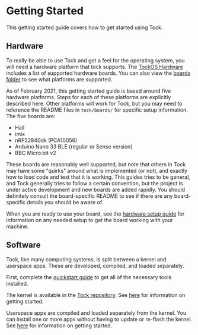 # Getting Started

This getting started guide covers how to get started using Tock.

## Hardware

To really be able to use Tock and get a feel for the operating system, you will
need a hardware platform that tock supports. The
[TockOS Hardware](https://www.tockos.org/hardware/) includes a list of supported
hardware boards. You can also view the
[boards folder](https://github.com/tock/tock/tree/master/boards) to see what
platforms are supported.

As of February 2021, this getting started guide is based around five hardware
platforms. Steps for each of these platforms are explicitly described here.
Other platforms will work for Tock, but you may need to reference the README
files in `tock/boards/` for specific setup information. The five boards are:

- Hail
- imix
- nRF52840dk (PCA10056)
- Arduino Nano 33 BLE (regular or Sense version)
- BBC Micro:bit v2

These boards are reasonably well supported, but note that others in Tock may
have some "quirks" around what is implemented (or not), and exactly how to load
code and test that it is working. This guides tries to be general, and Tock
generally tries to follow a certain convention, but the project is under active
development and new boards are added rapidly. You should definitely consult the
board-specific README to see if there are any board-specific details you should
be aware of.

When you are ready to use your board, see the
[hardware setup guide](./setup/hardware.md) for information on any needed setup
to get the board working with your machine.

## Software

Tock, like many computing systems, is split between a kernel and userspace apps.
These are developed, compiled, and loaded separately.

First, complete the [quickstart guide](./setup/quickstart.md) to get all of the
necessary tools installed.

The kernel is available in the [Tock repository](https://github.com/tock/tock).
See [here](./setup/kernel.md) for information on getting started.

Userspace apps are compiled and loaded separately from the kernel. You can
install one or more apps without having to update or re-flash the kernel. See
[here](./setup/apps.md) for information on getting started.
